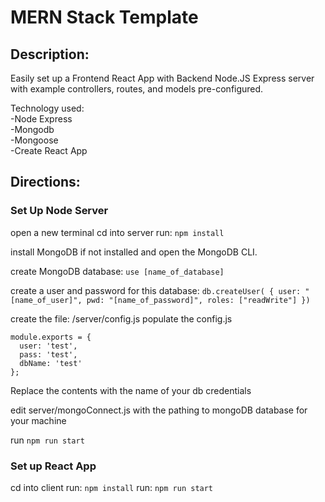 # MERN Stack Template

## Description: 
Easily set up a Frontend React App with Backend Node.JS Express server with example controllers, routes, and models pre-configured. 

Technology used:  
-Node Express  
-Mongodb  
-Mongoose  
-Create React App  


## Directions:
### Set Up Node Server

open a new terminal
cd into server
run: `npm install`

install MongoDB if not installed and open the MongoDB CLI. 

create MongoDB database: 
`use [name_of_database]`

create a user and password for this database:
 `db.createUser( { user: "[name_of_user]", pwd: "[name_of_password]", roles: ["readWrite"] })`

create the file: /server/config.js 
populate the config.js 
```
module.exports = {
  user: 'test',
  pass: 'test',
  dbName: 'test'
};
```

Replace the contents with the name of your db credentials

edit server/mongoConnect.js with the pathing to mongoDB database for your machine

run `npm run start`

### Set up React App
cd into client
run: `npm install`
run: `npm run start`


